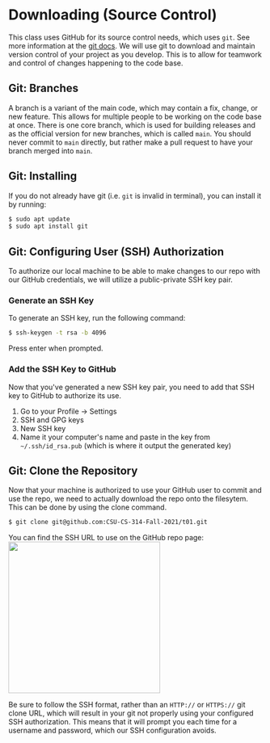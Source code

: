 # Downloading (Source Control)

This class uses GitHub for its source control needs, which uses `git`. See more information at the [git docs](https://git-scm.com/docs).
We will use git to download and maintain version control of your project as you develop. This is to allow for teamwork and control of changes happening to the code base.

## Git: Branches
A branch is a variant of the main code, which may contain a fix, change, or new feature. This allows for multiple people to be working on the code base at once. There is one core branch, which is used for building releases and as the official version for new branches, which is called `main`. You should never commit to `main` directly, but rather make a pull request to have your branch merged into `main`.

## Git: Installing
If you do not already have git (i.e. `git` is invalid in terminal), you can install it by running:
```sh
$ sudo apt update
$ sudo apt install git
```
## Git: Configuring User (SSH) Authorization
To authorize our local machine to be able to make changes to our repo with our GitHub credentials, we will utilize a public-private SSH key pair.

### Generate an SSH Key
To generate an SSH key, run the following command:
```sh
$ ssh-keygen -t rsa -b 4096
```
Press enter when prompted.

### Add the SSH Key to GitHub
Now that you've generated a new SSH key pair, you need to add that SSH key to GitHub to authorize its use. 
1. Go to your Profile -> Settings
2. SSH and GPG keys
3. New SSH key
4. Name it your computer's name and paste in the key from `~/.ssh/id_rsa.pub` (which is where it output the generated key)

## Git: Clone the Repository
Now that your machine is authorized to use your GitHub user to commit and use the repo, we need to actually download the repo onto the filesytem. This can be done by using the clone command.
```sh
$ git clone git@github.com:CSU-CS-314-Fall-2021/t01.git
```

You can find the SSH URL to use on the GitHub repo page:  
<img width="300" src="https://user-images.githubusercontent.com/14037442/139539968-b9155647-9aa3-4975-ac87-1df946d7e40c.png" />

Be sure to follow the SSH format, rather than an `HTTP://` or `HTTPS://` git clone URL, which will result in your git not properly using your configured SSH authorization. This means that it will prompt you each time for a username and password, which our SSH configuration avoids.
